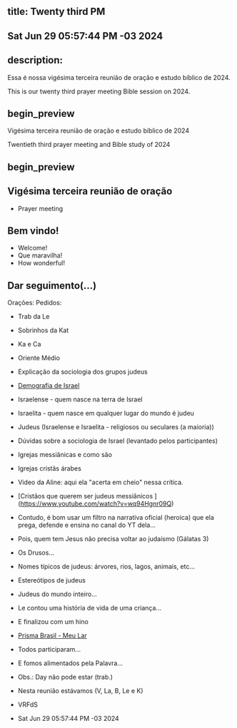 ## title: Twenty third PM
## Sat Jun 29 05:57:44 PM -03 2024

## description:

Essa é nossa vigésima terceira reunião de oração e estudo bíblico de 2024.

This is our twenty third prayer meeting Bible session on 2024.

## begin_preview

Vigésima terceira reunião de oração e estudo bíblico de 2024

Twentieth third prayer meeting and Bible study of 2024

## begin_preview

## Vigésima terceira reunião de oração

- Prayer meeting

## Bem vindo!
- Welcome!
- Que maravilha!
- How wonderful!

## Dar seguimento(...)

Orações:
Pedidos:
- Trab da Le
- Sobrinhos da Kat
- Ka e Ca
- Oriente Médio

- Explicação da sociologia dos grupos judeus
- [Demografia de Israel](https://pt.wikipedia.org/wiki/Demografia_de_Israel)

- Israelense - quem nasce na terra de Israel
- Israelita - quem nasce em qualquer lugar do mundo é judeu
- Judeus (Israelense e Israelita - religiosos ou seculares (a maioria))

- Dúvidas sobre a sociologia de Israel (levantado pelos participantes) 
- Igrejas messiânicas e como são 
- Igrejas cristãs árabes 

- Video da Aline: aqui ela "acerta em cheio" nessa crítica.
- [Cristãos que querem ser judeus messiânicos ] (https://www.youtube.com/watch?v=wq94Hgnr09Q)
- Contudo, é bom usar um filtro na narrativa oficial (heroica) que ela prega, defende e ensina no canal do YT dela...

- Pois, quem tem Jesus não precisa voltar ao judaísmo (Gálatas 3)

- Os Drusos...
- Nomes típicos de judeus: árvores, rios, lagos, animais, etc... 
- Estereótipos de judeus
- Judeus do mundo inteiro... 
- Le contou uma história de vida de uma criança... 

- E finalizou com um hino
- [Prisma Brasil - Meu Lar](https://www.youtube.com/watch?v=LaohHWLVJ4A)

- Todos participaram...
- E fomos alimentados pela Palavra...

- Obs.: Day não pode estar (trab.)
- Nesta reunião estávamos (V, La, B, Le e K)

- VRFdS
- Sat Jun 29 05:57:44 PM -03 2024
